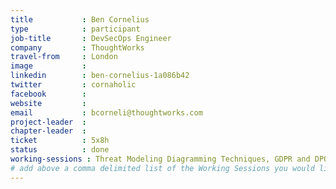 ```yaml
---
title           : Ben Cornelius
type            : participant
job-title       : DevSecOps Engineer
company         : ThoughtWorks
travel-from     : London
image           :
linkedin        : ben-cornelius-1a086b42
twitter         : cornaholic
facebook        :
website         :
email           : bcorneli@thoughtworks.com
project-leader  :
chapter-leader  :
ticket          : 5x8h
status          : done
working-sessions : Threat Modeling Diagramming Techniques, GDPR and DPO AppSec implications, Security Guild vs Security Champions, Top 10 2017 - Process Discussion, Define Agile Security Practices, BDD for Cloud Security, Agile Practices for Security Teams, Securing the CI Pipeline, Crowdsourcing Security Knowledge, CISO Round table, ELK Security Dashboards, Writing Security Tests, ZAP
# add above a comma delimited list of the Working Sessions you would like to attend (use the session's title)
---
```


<!-- put more details about participant here -->

